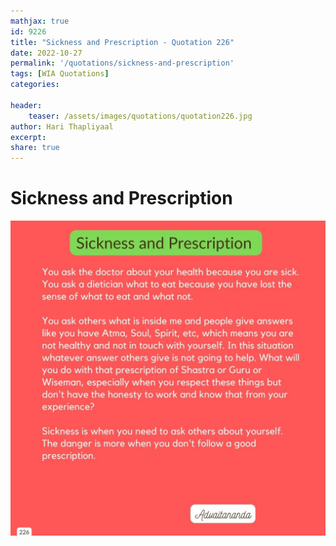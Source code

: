 ```yaml
---
mathjax: true
id: 9226
title: "Sickness and Prescription - Quotation 226"
date: 2022-10-27
permalink: '/quotations/sickness-and-prescription'
tags: [WIA Quotations] 
categories: 

header:
    teaser: /assets/images/quotations/quotation226.jpg
author: Hari Thapliyaal 
excerpt:
share: true 
---
```


# Sickness and Prescription

![Sickness and Prescription](/assets/images/quotations/quotation226.jpg)
